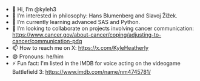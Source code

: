 - 👋 Hi, I’m @kyleh3
- 👀 I’m interested in philosophy: Hans Blumenberg and Slavoj Žižek.
- 🌱 I’m currently learning advanced SAS and Python.
- 💞️ I’m looking to collaborate on projects involving cancer communication: https://www.cancer.gov/about-cancer/coping/adjusting-to-cancer/communication-pdq
- 📫 How to reach me on X: https://x.com/KyleHeatherly
- 😄 Pronouns: he/him
- ⚡ Fun fact: I'm listed in the IMDB for voice acting on the videogame Battlefield 3: https://www.imdb.com/name/nm4745781/

<!---
kyleh3/kyleh3 is a ✨ special ✨ repository because its `README.md` (this file) appears on your GitHub profile.
You can click the Preview link to take a look at your changes.
--->
